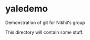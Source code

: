yaledemo
========

Demonstration of git for Nikhil's group

This directory will contain some stuff.
